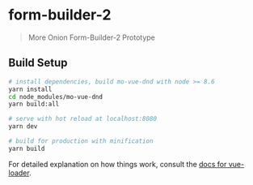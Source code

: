 # form-builder-2

> More Onion Form-Builder-2 Prototype

## Build Setup

``` bash
# install dependencies, build mo-vue-dnd with node >= 8.6
yarn install
cd node_modules/mo-vue-dnd
yarn build:all

# serve with hot reload at localhost:8080
yarn dev

# build for production with minification
yarn build
```

For detailed explanation on how things work, consult the [docs for vue-loader](http://vuejs.github.io/vue-loader).
